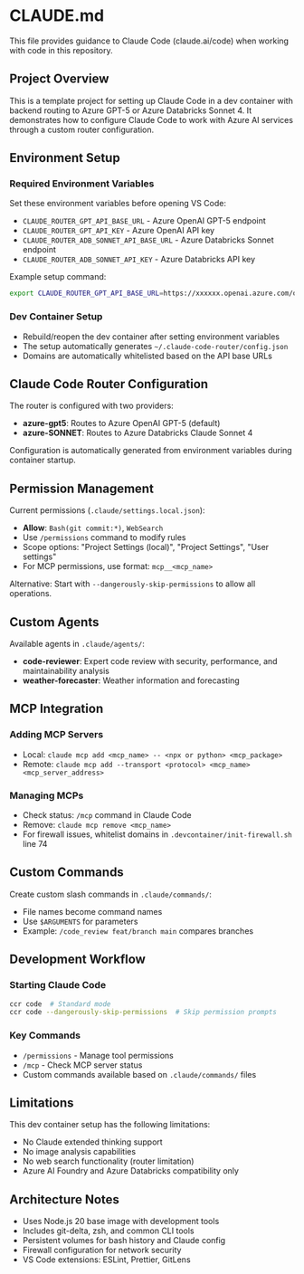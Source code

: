 # CLAUDE.md

This file provides guidance to Claude Code (claude.ai/code) when working with code in this repository.

## Project Overview

This is a template project for setting up Claude Code in a dev container with backend routing to Azure GPT-5 or Azure Databricks Sonnet 4. It demonstrates how to configure Claude Code to work with Azure AI services through a custom router configuration.

## Environment Setup

### Required Environment Variables

Set these environment variables before opening VS Code:

- `CLAUDE_ROUTER_GPT_API_BASE_URL` - Azure OpenAI GPT-5 endpoint
- `CLAUDE_ROUTER_GPT_API_KEY` - Azure OpenAI API key
- `CLAUDE_ROUTER_ADB_SONNET_API_BASE_URL` - Azure Databricks Sonnet endpoint
- `CLAUDE_ROUTER_ADB_SONNET_API_KEY` - Azure Databricks API key

Example setup command:

```bash
export CLAUDE_ROUTER_GPT_API_BASE_URL=https://xxxxxx.openai.azure.com/openai/deployments/gpt-5/chat/completions?api-version=2024-12-01-preview && export CLAUDE_ROUTER_GPT_API_KEY=xxxxx && export CLAUDE_ROUTER_ADB_SONNET_API_BASE_URL=https://xxxxxx.azuredatabricks.net/serving-endpoints/databricks-claude-sonnet-4/invocations && export CLAUDE_ROUTER_ADB_SONNET_API_KEY=xxxxx && code <current_project_folder>
```

### Dev Container Setup

- Rebuild/reopen the dev container after setting environment variables
- The setup automatically generates `~/.claude-code-router/config.json`
- Domains are automatically whitelisted based on the API base URLs

## Claude Code Router Configuration

The router is configured with two providers:

- **azure-gpt5**: Routes to Azure OpenAI GPT-5 (default)
- **azure-SONNET**: Routes to Azure Databricks Claude Sonnet 4

Configuration is automatically generated from environment variables during container startup.

## Permission Management

Current permissions (`.claude/settings.local.json`):

- **Allow**: `Bash(git commit:*)`, `WebSearch`
- Use `/permissions` command to modify rules
- Scope options: "Project Settings (local)", "Project Settings", "User settings"
- For MCP permissions, use format: `mcp__<mcp_name>`

Alternative: Start with `--dangerously-skip-permissions` to allow all operations.

## Custom Agents

Available agents in `.claude/agents/`:

- **code-reviewer**: Expert code review with security, performance, and maintainability analysis
- **weather-forecaster**: Weather information and forecasting

## MCP Integration

### Adding MCP Servers

- Local: `claude mcp add <mcp_name> -- <npx or python> <mcp_package>`
- Remote: `claude mcp add --transport <protocol> <mcp_name> <mcp_server_address>`

### Managing MCPs

- Check status: `/mcp` command in Claude Code
- Remove: `claude mcp remove <mcp_name>`
- For firewall issues, whitelist domains in `.devcontainer/init-firewall.sh` line 74

## Custom Commands

Create custom slash commands in `.claude/commands/`:

- File names become command names
- Use `$ARGUMENTS` for parameters
- Example: `/code_review feat/branch main` compares branches

## Development Workflow

### Starting Claude Code

```bash
ccr code  # Standard mode
ccr code --dangerously-skip-permissions  # Skip permission prompts
```

### Key Commands

- `/permissions` - Manage tool permissions
- `/mcp` - Check MCP server status
- Custom commands available based on `.claude/commands/` files

## Limitations

This dev container setup has the following limitations:

- No Claude extended thinking support
- No image analysis capabilities
- No web search functionality (router limitation)
- Azure AI Foundry and Azure Databricks compatibility only

## Architecture Notes

- Uses Node.js 20 base image with development tools
- Includes git-delta, zsh, and common CLI tools
- Persistent volumes for bash history and Claude config
- Firewall configuration for network security
- VS Code extensions: ESLint, Prettier, GitLens
